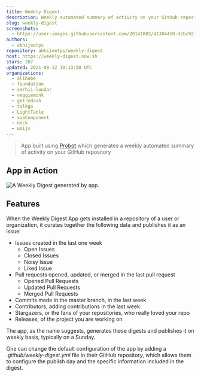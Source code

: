 ```yaml
---
title: Weekly Digest
description: Weekly automated summary of activity on your GitHub repository
slug: weekly-digest
screenshots:
  - https://user-images.githubusercontent.com/20141002/41304450-d2bc9234-6e8d-11e8-965d-649ed2d04651.gif
authors:
  - abhijeetps
repository: abhijeetps/weekly-digest
host: https://weekly-digest.now.sh
stars: 207
updated: 2021-08-12 10:13:50 UTC
organizations:
  - alibaba
  - foundation
  - serhii-londar
  - veggiemonk
  - getredash
  - talkgo
  - LightTable
  - vueComponent
  - nock
  - umijs
---
```

> App built using [Probot](https://probot.github.io/) which generates a weekly automated summary of activity on your GitHub repository
## App in Action ##
![A Weekly Digest generated by app.](https://user-images.githubusercontent.com/20141002/41304450-d2bc9234-6e8d-11e8-965d-649ed2d04651.gif)

## Features ##

When the Weekly Digest App gets installed in a repository of a user or organization, it curates together the following data and publishes it as an issue:

- Issues created in the last one week
  - Open Issues
  - Closed Issues
  - Noisy Issue
  - Liked Issue
- Pull requests opened, updated, or merged in the last pull request
  - Opened Pull Requests
  - Updated Pull Requests
  - Merged Pull Requests
- Commits made in the master branch, in the last week
- Contributors, adding contributions in the last week
- Stargazers, or the fans of your repositories, who really loved your repo
- Releases, of the project you are working on

The app, as the name suggests, generates these digests and publishes it on weekly basis, typically on a Sunday. 

One can change the default configuration of the app by adding a _.github/weekly-digest.yml_ file in their GitHub repository, which allows them to configure the publish day and the specific information included in the digest.
